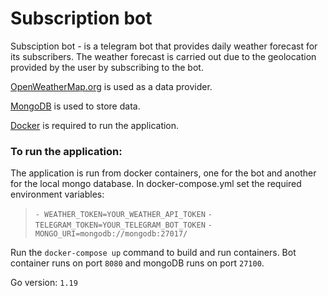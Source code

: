 # Subscription bot

Subsciption bot - is a telegram bot that provides daily weather forecast for its subscribers.
The weather forecast is carried out due to the geolocation provided by the user by subscribing to the bot.

[OpenWeatherMap.org](https://openweathermap.org/api) is used as a data provider.

[MongoDB](https://www.mongodb.com/) is used to store data.

[Docker](https://www.docker.com/) is required to run the application.

### To run the application:
The application is run from docker containers, one for the bot and another for the local mongo database.
In docker-compose.yml set the required environment variables:  
  >  `- WEATHER_TOKEN=YOUR_WEATHER_API_TOKEN`
  >  `- TELEGRAM_TOKEN=YOUR_TELEGRAM_BOT_TOKEN`
  >  `- MONGO_URI=mongodb://mongodb:27017/`

Run the `docker-compose up` command to build and run containers. Bot container runs on port `8080` and mongoDB runs on port `27100`.

Go version: `1.19`
